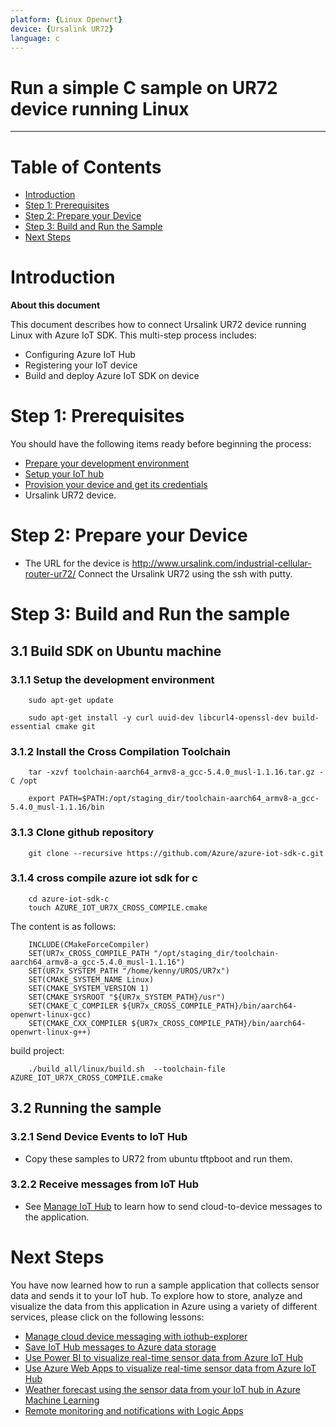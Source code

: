 ```yaml
---
platform: {Linux Openwrt}
device: {Ursalink UR72}
language: c
---
```


Run a simple C sample on UR72 device running Linux
===
---

# Table of Contents

-   [Introduction](#Introduction)
-   [Step 1: Prerequisites](#Prerequisites)
-   [Step 2: Prepare your Device](#PrepareDevice)
-   [Step 3: Build and Run the Sample](#Build)
-   [Next Steps](#NextSteps)

<a name="Introduction"></a>
# Introduction

**About this document**

This document describes how to connect Ursalink UR72 device running Linux with Azure IoT SDK. This multi-step process includes:
-   Configuring Azure IoT Hub
-   Registering your IoT device
-   Build and deploy Azure IoT SDK on device

<a name="Prerequisites"></a>
# Step 1: Prerequisites

You should have the following items ready before beginning the process:

-   [Prepare your development environment][setup-devbox-linux]
-   [Setup your IoT hub][lnk-setup-iot-hub]
-   [Provision your device and get its credentials][lnk-manage-iot-hub]
-   Ursalink UR72 device.

<a name="PrepareDevice"></a>
# Step 2: Prepare your Device
-   The URL for the device is http://www.ursalink.com/industrial-cellular-router-ur72/ Connect the Ursalink UR72 using the ssh with putty.

<a name="Build"></a>
# Step 3: Build and Run the sample

<a name="Load"></a>
## 3.1 Build SDK on Ubuntu machine
### 3.1.1 Setup the development environment
        sudo apt-get update

        sudo apt-get install -y curl uuid-dev libcurl4-openssl-dev build-essential cmake git

### 3.1.2 Install the Cross Compilation Toolchain
        tar -xzvf toolchain-aarch64_armv8-a_gcc-5.4.0_musl-1.1.16.tar.gz -C /opt
        
        export PATH=$PATH:/opt/staging_dir/toolchain-aarch64_armv8-a_gcc-5.4.0_musl-1.1.16/bin
       
### 3.1.3 Clone github repository
        git clone --recursive https://github.com/Azure/azure-iot-sdk-c.git
        
### 3.1.4 cross compile azure iot sdk for c 
        cd azure-iot-sdk-c
        touch AZURE_IOT_UR7X_CROSS_COMPILE.cmake

The content is as follows:

        INCLUDE(CMakeForceCompiler)
        SET(UR7x_CROSS_COMPILE_PATH "/opt/staging_dir/toolchain-aarch64_armv8-a_gcc-5.4.0_musl-1.1.16")
        SET(UR7x_SYSTEM_PATH "/home/kenny/UROS/UR7x")
        SET(CMAKE_SYSTEM_NAME Linux)
        SET(CMAKE_SYSTEM_VERSION 1)
        SET(CMAKE_SYSROOT "${UR7x_SYSTEM_PATH}/usr")
        SET(CMAKE_C_COMPILER ${UR7x_CROSS_COMPILE_PATH}/bin/aarch64-openwrt-linux-gcc)
        SET(CMAKE_CXX_COMPILER ${UR7x_CROSS_COMPILE_PATH}/bin/aarch64-openwrt-linux-g++)

build project:

        ./build_all/linux/build.sh	--toolchain-file AZURE_IOT_UR7X_CROSS_COMPILE.cmake

## 3.2 Running the sample

### 3.2.1 Send Device Events to IoT Hub
-   Copy these samples to UR72 from ubuntu tftpboot and run them.

### 3.2.2 Receive messages from IoT Hub

-   See [Manage IoT Hub][lnk-manage-iot-hub] to learn how to send cloud-to-device messages to the application.



<a name="NextSteps"></a>
# Next Steps

You have now learned how to run a sample application that collects sensor data and sends it to your IoT hub. To explore how to store, analyze and visualize the data from this application in Azure using a variety of different services, please click on the following lessons:

-   [Manage cloud device messaging with iothub-explorer]
-   [Save IoT Hub messages to Azure data storage]
-   [Use Power BI to visualize real-time sensor data from Azure IoT Hub]
-   [Use Azure Web Apps to visualize real-time sensor data from Azure IoT Hub]
-   [Weather forecast using the sensor data from your IoT hub in Azure Machine Learning]
-   [Remote monitoring and notifications with Logic Apps]   

[Manage cloud device messaging with iothub-explorer]: https://docs.microsoft.com/en-us/azure/iot-hub/iot-hub-explorer-cloud-device-messaging
[Save IoT Hub messages to Azure data storage]: https://docs.microsoft.com/en-us/azure/iot-hub/iot-hub-store-data-in-azure-table-storage
[Use Power BI to visualize real-time sensor data from Azure IoT Hub]: https://docs.microsoft.com/en-us/azure/iot-hub/iot-hub-live-data-visualization-in-power-bi
[Use Azure Web Apps to visualize real-time sensor data from Azure IoT Hub]: https://docs.microsoft.com/en-us/azure/iot-hub/iot-hub-live-data-visualization-in-web-apps
[Weather forecast using the sensor data from your IoT hub in Azure Machine Learning]: https://docs.microsoft.com/en-us/azure/iot-hub/iot-hub-weather-forecast-machine-learning
[Remote monitoring and notifications with Logic Apps]: https://docs.microsoft.com/en-us/azure/iot-hub/iot-hub-monitoring-notifications-with-azure-logic-apps
[setup-devbox-linux]: https://github.com/Azure/azure-iot-sdk-c/blob/master/doc/devbox_setup.md
[lnk-setup-iot-hub]: ../../setup_iothub.md
[lnk-manage-iot-hub]: ../../manage_iot_hub.md

